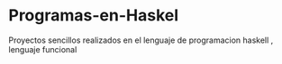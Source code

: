 # Programas-en-Haskel
Proyectos sencillos realizados en el lenguaje de programacion haskell , lenguaje funcional
